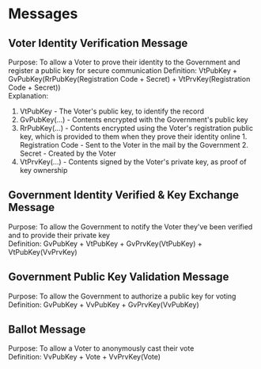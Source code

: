 # Messages

## Voter Identity Verification Message
Purpose: To allow a Voter to prove their identity to the Government and register a public key for secure communication
Definition: VtPubKey + GvPubKey(RrPubKey(Registration Code + Secret) + VtPrvKey(Registration Code + Secret))  
Explanation:

1. VtPubKey - The Voter's public key, to identify the record  
2. GvPubKey(...) - Contents encrypted with the Government's public key  
  1. RrPubKey(...) - Contents encrypted using the Voter's registration public key, which is provided to them when they prove their identity online
    1. Registration Code - Sent to the Voter in the mail by the Government
    2. Secret - Created by the Voter
  2. VtPrvKey(...) -  Contents signed by the Voter's private key, as proof of key ownership

## Government Identity Verified & Key Exchange Message
Purpose: To allow the Government to notify the Voter they've been verified and to provide their private key  
Definition: GvPubKey + VtPubKey + GvPrvKey(VtPubKey) + VtPubKey(VvPrvKey)  

## Government Public Key Validation Message
Purpose: To allow the Government to authorize a public key for voting  
Definition: GvPubKey + VvPubKey + GvPrvKey(VvPubKey)  

## Ballot Message
Purpose: To allow a Voter to anonymously cast their vote  
Definition: VvPubKey + Vote + VvPrvKey(Vote)  

